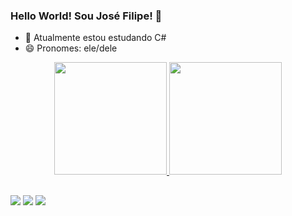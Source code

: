 ### Hello World! Sou José Filipe! 👋
 
- 🌱 Atualmente estou estudando C#
- 😄 Pronomes: ele/dele 

<div align="center">
  <a href="https://github.com/filipe4ndrade">

   <img height="180em" src="https://github-readme-stats.vercel.app/api?username=filipe4ndrade&theme=dracula&include_all_commits=true&count_private=true&show_icons=true&hide_rank=true&border_radius=0"/>
  <img height="180em" src="https://github-readme-stats.vercel.app/api/top-langs/?username=filipe4ndrade&layout=compact&langs_count=7&theme=dracula"/>
</div>

  ##
  
  <div> 
  <a href="https://instagram.com/filipeandr4de" target="_blank"><img src="https://img.shields.io/badge/-Instagram-%23E4405F?style=for-the-badge&logo=instagram&logoColor=white" target="_blank"></a>
  <a href = "mailto:filipeandrade000@gmail.com"><img src="https://img.shields.io/badge/-Gmail-%23333?style=for-the-badge&logo=gmail&logoColor=white" target="_blank"></a>
  <a href="https://www.linkedin.com/in/jos%C3%A9-filipe-983b16210/" target="_blank"><img src="https://img.shields.io/badge/-LinkedIn-%230077B5?style=for-the-badge&logo=linkedin&logoColor=white" target="_blank"></a> 

 </div>
